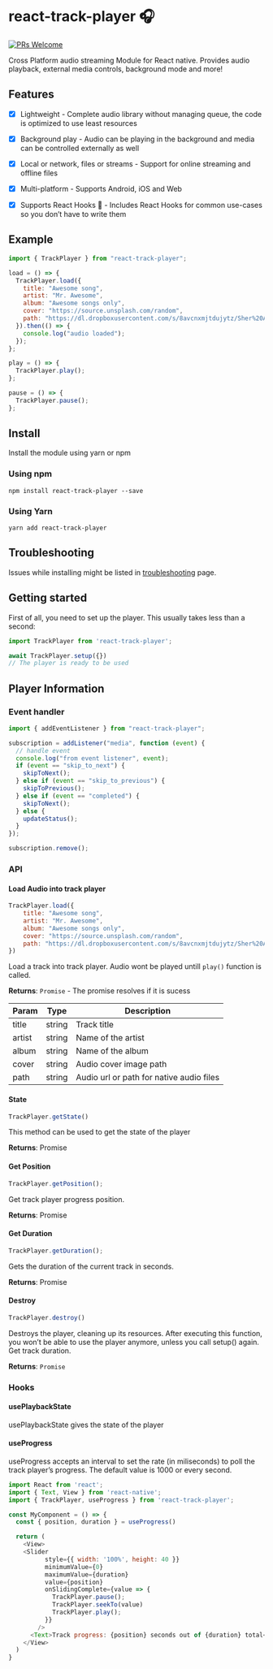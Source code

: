 # react-track-player 🎧

[![PRs Welcome](https://img.shields.io/badge/PRs-Welcome-brightgreen.svg)](https://github.com/YajanaRao/Serenity/pulls)

Cross Platform audio streaming Module for React native. Provides audio playback, external media controls, background mode and more!

## Features

- [x] Lightweight - Complete audio library without managing queue, the code is optimized to use least resources
- [x] Background play - Audio can be playing in the background and media can be controlled externally as well
- [x] Local or network, files or streams - Support for online streaming and offline files
- [x] Multi-platform - Supports Android, iOS and Web
- [x] Supports React Hooks 🎣 - Includes React Hooks for common use-cases so you don’t have to write them


## Example

```javascript
import { TrackPlayer } from "react-track-player";

load = () => {
  TrackPlayer.load({
    title: "Awesome song",
    artist: "Mr. Awesome",
    album: "Awesome songs only",
    cover: "https://source.unsplash.com/random",
    path: "https://dl.dropboxusercontent.com/s/8avcnxmjtdujytz/Sher%20Aaya%20Sher.mp3?dl=0",
  }).then(() => {
    console.log("audio loaded");
  });
};

play = () => {
  TrackPlayer.play();
};

pause = () => {
  TrackPlayer.pause();
};
```

## Install

Install the module using yarn or npm
### Using npm

`npm install react-track-player --save`

### Using Yarn

`yarn add react-track-player`


## Troubleshooting

Issues while installing might be listed in [troubleshooting](docs/troubleshooting.md) page.

## Getting started

First of all, you need to set up the player. This usually takes less than a second:

```javascript
import TrackPlayer from 'react-track-player';

await TrackPlayer.setup({})
// The player is ready to be used
```

## Player Information
### Event handler

```javascript
import { addEventListener } from "react-track-player";

subscription = addListener("media", function (event) {
  // handle event
  console.log("from event listener", event);
  if (event == "skip_to_next") {
    skipToNext();
  } else if (event == "skip_to_previous") {
    skipToPrevious();
  } else if (event == "completed") {
    skipToNext();
  } else {
    updateStatus();
  }
});

subscription.remove();
```

### API
#### Load Audio into track player
```js
TrackPlayer.load({
    title: "Awesome song",
    artist: "Mr. Awesome",
    album: "Awesome songs only",
    cover: "https://source.unsplash.com/random",
    path: "https://dl.dropboxusercontent.com/s/8avcnxmjtdujytz/Sher%20Aaya%20Sher.mp3?dl=0",
})
```
Load a track into track player. Audio wont be played untill `play()` function is called.

**Returns**: `Promise` - The promise resolves if it is sucess

| Param |	Type	| Description |
| ------ | --------- | --------- |
| title | string |	Track title |
| artist | string | Name of the artist |
| album | string | Name of the album |
| cover | string | Audio cover image path |
| path | string | Audio url or path for native audio files |


#### State

```js
TrackPlayer.getState()
```

This method can be used to get the state of the player

**Returns**: Promise<String>

#### Get Position

```js
TrackPlayer.getPosition();
```

Get track player progress position.

**Returns**: Promise<number>
#### Get Duration

```js
TrackPlayer.getDuration();
```
Gets the duration of the current track in seconds.

**Returns**: Promise<number>

#### Destroy

```js
TrackPlayer.destroy()
```

Destroys the player, cleaning up its resources. After executing this function, you won’t be able to use the player anymore, unless you call setup() again.
Get track duration.

**Returns**: `Promise`

### Hooks

#### usePlaybackState

usePlaybackState gives the state of the player 

#### useProgress

useProgress accepts an interval to set the rate (in miliseconds) to poll the track player’s progress. The default value is 1000 or every second.

```js
import React from 'react';
import { Text, View } from 'react-native';
import { TrackPlayer, useProgress } from 'react-track-player';

const MyComponent = () => {
  const { position, duration } = useProgress()

  return (
    <View>
    <Slider
          style={{ width: '100%', height: 40 }}
          minimumValue={0}
          maximumValue={duration}
          value={position}
          onSlidingComplete={value => {
            TrackPlayer.pause();
            TrackPlayer.seekTo(value)
            TrackPlayer.play();
          }}
        />
      <Text>Track progress: {position} seconds out of {duration} total</Text>
    </View>
  )
}
```
